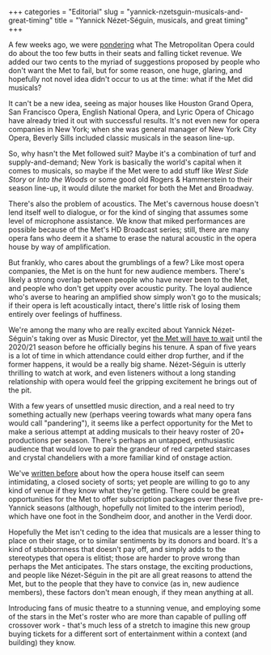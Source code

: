 +++
categories = "Editorial"
slug = "yannick-nzetsguin-musicals-and-great-timing"
title = "Yannick Nézet-Séguin, musicals, and great timing"
+++

A few weeks ago, we were [pondering](/is-it-time-for-the-met-to-move/) what The Metropolitan Opera could do about the too few butts in their seats and falling ticket revenue. We added our two cents to the myriad of suggestions proposed by people who don't want the Met to fail, but for some reason, one huge, glaring, and hopefully not novel idea didn't occur to us at the time: what if the Met did musicals?

It can't be a new idea, seeing as major houses like Houston Grand Opera, San Francisco Opera, English National Opera, and Lyric Opera of Chicago have already tried it out with successful results. It's not even new for opera companies in New York; when she was general manager of New York City Opera, Beverly Sills included classic musicals in the season line-up.

So, why hasn't the Met followed suit? Maybe it's a combination of turf and supply-and-demand; New York is basically the world's capital when it comes to musicals, so maybe if the Met were to add stuff like *West Side Story* or *Into the Woods* or some good old Rogers & Hammerstein to their season line-up, it would dilute the market for both the Met and Broadway.

There's also the problem of acoustics. The Met's cavernous house doesn't lend itself well to dialogue, or for the kind of singing that assumes some level of microphone assistance. We know that miked performances are possible because of the Met's HD Broadcast series; still, there are many opera fans who deem it a shame to erase the natural acoustic in the opera house by way of amplification.

But frankly, who cares about the grumblings of a few? Like most opera companies, the Met is on the hunt for new audience members. There's likely a strong overlap between people who have never been to the Met, and people who don't get uppity over acoustic purity. The loyal audience who's averse to hearing an amplified show simply won't go to the musicals; if their opera is left acoustically intact, there's little risk of losing them entirely over feelings of huffiness.

We're among the many who are really excited about Yannick Nézet-Séguin's taking over as Music Director, yet [the Met will have to wait](http://www.nytimes.com/2016/06/03/arts/music/is-yannick-nzet-sguin-worth-the-wait-at-the-met.html) until the 2020/21 season before he officially begins his tenure. A span of five years is a lot of time in which attendance could either drop further, and if the former happens, it would be a really big shame. Nézet-Séguin is utterly thrilling to watch at work, and even listeners without a long standing relationship with opera would feel the gripping excitement he brings out of the pit. 

With a few years of unsettled music direction, and a real need to try something actually new (perhaps veering towards what many opera fans would call "pandering"), it seems like a perfect opportunity for the Met to make a serious attempt at adding musicals to their heavy roster of 20+ productions per season. There's perhaps an untapped, enthusiastic audience that would love to pair the grandeur of red carpeted staircases and crystal chandeliers with a more familiar kind of onstage action. 

We've [written before](/is-it-time-for-the-met-to-move/) about how the opera house itself can seem intimidating, a closed society of sorts; yet people are willing to go to any kind of venue if they know what they're getting. There could be great opportunities for the Met to offer subscription packages over these five pre-Yannick seasons (although, hopefully not limited to the interim period), which have one foot in the Sondheim door, and another in the Verdi door. 

Hopefully the Met isn't ceding to the idea that musicals are a lesser thing to place on their stage, or to similar sentiments by its donors and board. It's a kind of stubbornness that doesn't pay off, and simply adds to the stereotypes that opera is elitist; those are harder to prove wrong than perhaps the Met anticipates. The stars onstage, the exciting productions, and people like Nézet-Séguin in the pit are all great reasons to attend the Met, but to the people that they have to convice (as in, new audience members), these factors don't mean enough, if they mean anything at all. 

Introducing fans of music theatre to a stunning venue, and employing some of the stars in the Met's roster who are more than capable of pulling off crossover work - that's much less of a stretch to imagine this new group buying tickets for a different sort of entertainment within a context (and building) they know.
